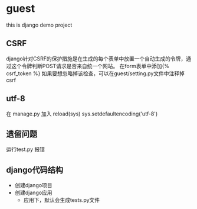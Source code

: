 # guest
this is django demo project

## CSRF
django针对CSRF的保护措施是在生成的每个表单中放置一个自动生成的令牌，通过这个令牌判断POST请求是否来自统一个网站。
在form表单中添加{%  csrf_token %}
如果要想忽略掉该检查，可以在guest/setting.py文件中注释掉csrf

## utf-8
在 manage.py 加入
reload(sys)
sys.setdefaultencoding('utf-8')

## 遗留问题
运行test.py 报错

## django代码结构
- 创建django项目
- 创建django应用
    - 应用下，默认会生成tests.py文件
